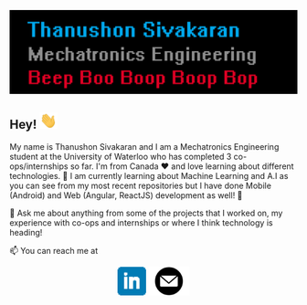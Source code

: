 [![Banner](https://github.com/thanusiv/thanusiv/blob/master/assets/header/header.png)](https://github.com/thanusiv/thanusiv/blob/master/assets/header/header.png)

## Hey! <img src="https://github.com/thanusiv/thanusiv/blob/master/assets/gifs/wave.gif" width="30px">

My name is Thanushon Sivakaran and I am a Mechatronics Engineering student at the University of Waterloo who has completed 3 co-ops/internships so far. I'm from Canada ❤️ and love learning about different technologies. 🌱 I am currently learning about Machine Learning and A.I as you can see from my most recent repositories but I have done Mobile (Android) and Web (Angular, ReactJS) development as well! 🌱

💬 Ask me about anything from some of the projects that I worked on, my experience with co-ops and internships or where I think technology is heading!

📫 You can reach me at 

<p align='center'>
<a href="https://www.linkedin.com/in/thanushonsiva/"><img height="50" src="https://github.com/thanusiv/thanusiv/blob/master/assets/icons/linkedin.png?raw=true"></a>
<a href="mailto:tsivakar@uwaterloo.ca"> <img height="50" src="https://github.com/thanusiv/thanusiv/blob/master/assets/icons/mail.png?raw=true"></a>
</p>


<!--
**thanusiv/thanusiv** is a ✨ _special_ ✨ repository because its `README.md` (this file) appears on your GitHub profile.

Here are some ideas to get you started:

- 🔭 I’m currently working on ...
- 🌱 I’m currently learning ...
- 👯 I’m looking to collaborate on ...
- 🤔 I’m looking for help with ...
- 💬 Ask me about ...
- 📫 How to reach me: ...
- 😄 Pronouns: ...
- ⚡ Fun fact: ...
-->
